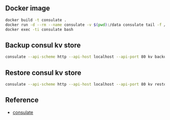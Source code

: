## Docker image
```bash
docker build -t consulate .
docker run -d --rm --name consulate -v $(pwd):/data consulate tail -f /dev/null
docker exec -ti consulate bash
```

## Backup consul kv store
```bash
consulate --api-scheme http --api-host localhost --api-port 80 kv backup -f kv.`date +%Y%m%d`.json
```

## Restore consul kv store
```bash
consulate --api-scheme http --api-host localhost --api-port 80 kv restore -f kv.`date +%Y%m%d`.json
```

## Reference
* [consulate](https://github.com/gmr/consulate)
